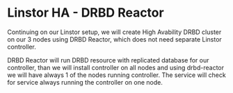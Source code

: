 # Linstor HA - DRBD Reactor

Continuing on our Linstor setup, we will create High Avability DRBD cluster on our 3 nodes using DRBD Reactor, which does not need separate Linstor controller.

DRBD Reactor will run DRBD resource with replicated database for our controller, than we will install controller on all nodes and using drbd-reactor we will have always 1 of the nodes running controller. The service will check for service always running the controller on one node.
